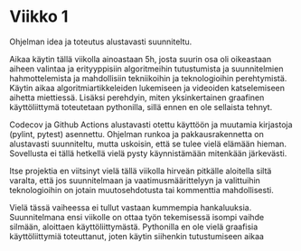 # Viikko 1

Ohjelman idea ja toteutus alustavasti suunniteltu. 

Aikaa käytin tällä viikolla ainoastaan 5h, josta suurin osa oli oikeastaan aiheen valintaa ja erityyppisiin algoritmeihin tutustumista ja suunnitelmien hahmottelemista ja 
mahdollisiin tekniikoihin ja teknologioihin perehtymistä. Käytin aikaa algoritmiartikkeleiden lukemiseen ja videoiden katselemiseen aihetta miettiessä. 
Lisäksi perehdyin, miten yksinkertainen graafinen käyttöliittymä toteutetaan pythonilla, sillä ennen en ole sellaista tehnyt.

Codecov ja Github Actions alustavasti otettu käyttöön ja muutamia kirjastoja (pylint, pytest) asennettu. Ohjelman runkoa ja pakkausrakennetta on alustavasti suunniteltu, 
mutta uskoisin, että se tulee vielä elämään hieman. Sovellusta ei tällä hetkellä vielä pysty käynnistämään mitenkään järkevästi.

Itse projektia en viitsinyt vielä tällä viikolla hirveän pitkälle aloitella siltä varalta, 
että jos suunnitelmaan ja vaatimusmäärittelyyn ja valittuihin teknologioihin on jotain muutosehdotusta tai kommenttia mahdollisesti.

Vielä tässä vaiheessa ei tullut vastaan kummempia hankaluuksia. Suunnitelmana ensi viikolle on ottaa työn tekemisessä isompi vaihde silmään, aloittaen käyttöliittymästä.
Pythonilla en ole vielä graafisia käyttöliittymiä toteuttanut, joten käytin siihenkin tutustumiseen aikaa
